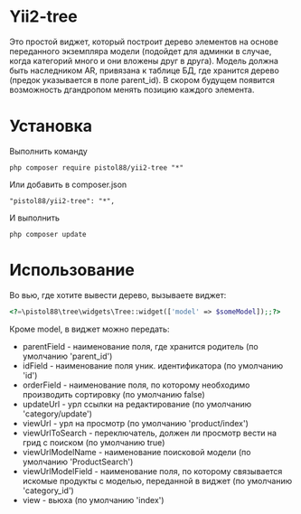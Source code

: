 Yii2-tree
==========
Это простой виджет, который построит дерево элементов на основе переданного экземпляра модели (подойдет для админки в случае, когда категорий много и они вложены друг в друга). Модель должна быть наследником AR, привязана к таблице БД, где хранится дерево (предок указывается в поле parent_id).
В скором будущем появится возможность дгандропом менять позицию каждого элемента.

Установка
==========

Выполнить команду

```
php composer require pistol88/yii2-tree "*"
```

Или добавить в composer.json

```
"pistol88/yii2-tree": "*",
```

И выполнить

```
php composer update
```

Использование
==========
Во вью, где хотите вывести дерево, вызываете виджет:

```php
<?=\pistol88\tree\widgets\Tree::widget(['model' => $someModel]);;?>
```

Кроме model, в виджет можно передать:


* parentField - наименование поля, где хранится родитель (по умолчанию 'parent_id')
* idField - наименование поля уник. идентификатора (по умолчанию 'id')
* orderField - наименование поля, по которому необходимо производить сортировку (по умолчанию false)
* updateUrl - урл ссылки на редактирование (по умолчанию 'category/update')
* viewUrl - урл на просмотр (по умолчанию 'product/index')
* viewUrlToSearch - переключатель, должен ли просмотр вести на грид с поиском (по умолчанию true)
* viewUrlModelName - наименование поисковой модели (по умолчанию 'ProductSearch')
* viewUrlModelField - наименование поля, по которому связывается искомые продукты с моделью, переданной в виджет (по умолчанию 'category_id')
* view - вьюха (по умолчанию 'index')
